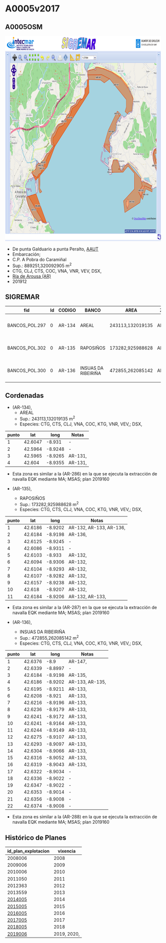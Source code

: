 # A0005v2017

## A0005OSM

<img src="https://raw.githubusercontent.com/galirema/galirema-notas/gh-pages/en/pages/uploads/images/A0004_5OSM.png" alt="A0005OSM" width="824" height="663">


* De punta Galduario a punta Peralto, [AAUT](ZonasDeProduccionAAUT.md)
* Embarcación;
* C.P. A Pobra do Caramiñal
* Sup.: 889251,320092905 m<sup>2</sup>
* CTG, CLJ, CTS, COC, VNA, VNR, VEV, DSX,
* [Ría de Arousa (AR)](zp-AR.md)
* 201912



## SIGREMAR

|fid|Id|CODIGO|BANCO|AREA|ZONA|CONFRARIA|REXIMEN|MODALIDADE|PROVINCIA|ESP_OBXET|ESP_SECUND|X|Y
|---|--|------|-----|----|----|---------|-------|----------|---------|---------|----------|-|-|
|BANCOS_POL.297|0|AR-134|AREAL|243113,132019135|AROUSA|POBRA DO CARAMIÑAL|AUTORIZACION|FLOTE|A CORUÑA|CTG, CTS, CLJ, VNA, COC, KTG, VNR, VEV,|DSX,|505731.0|4716522.0|
|BANCOS_POL.302|0|AR-135|RAPOSIÑOS|173282,925988628|AROUSA|POBRA DO CARAMIÑAL|AUTORIZACION|FLOTE|A CORUÑA|CTG, CTS, CLJ, VNA, COC, KTG, VNR, VEV,|DSX,|506066.0|4717749.0|
|BANCOS_POL.300|0|AR-136|INSUAS DA RIBEIRIÑA|472855,262085142|AROUSA|POBRA DO CARAMIÑAL|AUTORIZACION|FLOTE|A CORUÑA|CTG, CTS, CLJ, VNA, COC, KTG, VNR, VEV,|DSX,|506904.0|	4718943.0|



## Cordenadas


* (AR-134),
	* AREAL
	* Sup.: 243113,132019135 m<sup>2</sup>
	* Especies: CTG, CTS, CLJ, VNA, COC, KTG, VNR, VEV,; DSX,

|punto|lat|long|Notas|
|-----|---|----|-----|
|1|42.6047|-8.931|-|
|2|42.5964|-8.9248|-|
|3|42.5965|-8.9265|AR-131,|
|4|42.604|-8.9355|AR-131,|

 
* Esta zona es similar a la (AR-286) en la que se ejecuta la extracción de navalla EQK mediante MA; MSAS; plan 2019160

* (AR-135),
	* RAPOSIÑOS
	* Sup.: 173282,925988628 m<sup>2</sup>
	* Especies: CTG, CTS, CLJ, VNA, COC, KTG, VNR, VEV,; DSX,

|punto|lat|long|Notas|
|-----|---|----|-----|
|1|42.6186|-8.9202|AR-132, AR-133, AR-136,|
|2|42.6184|-8.9198|AR-136,|
|3|42.6125|-8.9245|-|
|4|42.6086|-8.9311|-|
|5|42.6103|-8.933|AR-132,|
|6|42.6094|-8.9306|AR-132,|
|7|42.6104|-8.9293|AR-132,|
|8|42.6107|-8.9282|AR-132,|
|9|42.6157|-8.9238|AR-132,|
|10|42.618|-8.9207|AR-132,|
|11|42.6184|-8.9206|AR-132, AR-133,|



* Esta zona es similar a la (AR-287) en la que se ejecuta la extracción de navalla EQK mediante MA; MSAS; plan 2019160


* (AR-136),
	* INSUAS DA RIBEIRIÑA
	* Sup.: 472855,262085142 m<sup>2</sup>
	* Especies: CTG, CTS, CLJ, VNA, COC, KTG, VNR, VEV,; DSX,

|punto|lat|long|Notas|
|-----|---|----|-----|
|1|42.6376|-8.9|AR-147,|
|2|42.6339|-8.8997|-|
|3|42.6184|-8.9198|AR-135,|
|4|42.6186|-8.9202|AR-133, AR-135,|
|5|42.6195|-8.9211|AR-133,|
|6|42.6208|-8.921|AR-133,|
|7|42.6216|-8.9196|AR-133,|
|8|42.6236|-8.9179|AR-133,|
|9|42.6241|-8.9172|AR-133,|
|10|42.6241|-8.9164|AR-133,|
|11|42.6244|-8.9149|AR-133,|
|12|42.6275|-8.9107|AR-133,|
|13|42.6293|-8.9097|AR-133,|
|14|42.6304|-8.9066|AR-133,|
|15|42.6316|-8.9052|AR-133,|
|16|42.6319|-8.9043|AR-133,|
|17|42.6322|-8.9034|-|
|18|42.6336|-8.9022|-|
|19|42.6347|-8.9022|-|
|20|42.6353|-8.9014|-|
|21|42.6356|-8.9008|-|
|22|42.6374|-8.9008|-|


* Esta zona es similar a la (AR-288) en la que se ejecuta la extracción de navalla EQK mediante MA; MSAS; plan 2019160




## Histórico de Planes

|id_plan_explotacion|vixencia|
|-------------------|--------|
|2008006|2008|
|2009006|2009|
|2010006|2010|
|2011050|2011|
|2012363|2012|
|2013559|2013|
|[2014005](http://www.galiciamarineira.info/content/pexma2014AAUT005)|2014|
|[2015005](http://www.galiciamarineira.info/content/pexma2015AAUT005)|2015|
|[2016005](http://www.galiciamarineira.info/content/pexma2016AAUT005)|2016|
|[2017005](https://galirema.wikia.org/es/wiki/Pexma2017AAUT005)|2017|
|[2018005](https://galirema.wikia.org/es/wiki/Pexma2018AAUT005)|2018|
|[2019006](https://galirema.wikia.org/es/wiki/Pexma2019AAUT006)|2019, 2020,|


